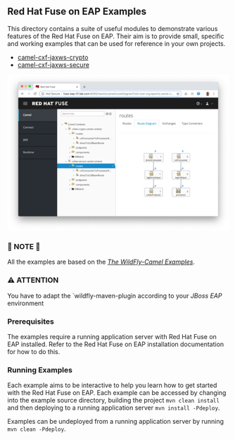 ## Red Hat Fuse on EAP Examples

This directory contains a suite of useful modules to demonstrate various features of the Red Hat Fuse on EAP.
Their aim is to provide small, specific and working examples that can be used for reference in your own projects.
* [camel-cxf-jaxws-crypto](camel-cxf-jaxws-crypto)
* [camel-cxf-jaxws-secure](camel-cxf-jaxws-secure)

![Fuse 7 on JBoss EAP HawtIO](images/fuse-7-eap-hawtio.png)

### :raised_hands: NOTE :raised_hands:
All the examples are based on the [_The WildFly-Camel Examples_](https://github.com/wildfly-extras/wildfly-camel-examples.git).

### :warning: ATTENTION

You have to adapt the `wildfly-maven-plugin according to your _JBoss EAP_ environment

### Prerequisites

The examples require a running application server with Red Hat Fuse on EAP installed. Refer to the Red Hat Fuse on EAP installation documentation for how to do this.

### Running Examples

Each example aims to be interactive to help you learn how to get started with the Red Hat Fuse on EAP. Each example
can be accessed by changing into the example source directory, building the project `mvn clean install` and then deploying
to a running application server `mvn install -Pdeploy`.

Examples can be undeployed from a running application server by running `mvn clean -Pdeploy`.

